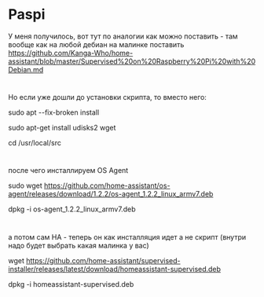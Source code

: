 # Paspi

У меня получилось, вот тут по аналогии как можно поставить - там вообще как на любой дебиан на малинке поставить  https://github.com/Kanga-Who/home-assistant/blob/master/Supervised%20on%20Raspberry%20Pi%20with%20Debian.md 

#

Но если уже дошли до установки скрипта, то вместо него:

sudo apt --fix-broken install

sudo apt-get install udisks2 wget

cd /usr/local/src   

#
после чего инсталлируем OS Agent

sudo wget https://github.com/home-assistant/os-agent/releases/download/1.2.2/os-agent_1.2.2_linux_armv7.deb

dpkg -i os-agent_1.2.2_linux_armv7.deb

#
а потом сам HA - теперь он как инсталляция идет а не скрипт (внутри надо будет выбрать какая малинка у вас)

wget https://github.com/home-assistant/supervised-installer/releases/latest/download/homeassistant-supervised.deb

dpkg -i homeassistant-supervised.deb
